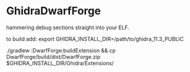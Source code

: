 # GhidraDwarfForge

hammering debug sections straight into your ELF.

to build add:
export GHIDRA_INSTALL_DIR=/path/to/ghidra_11.3_PUBLIC

./gradlew :DwarfForge:buildExtension && cp DwarfForge/build/dist/DwarfForge.zip $GHIDRA_INSTALL_DIR/Ghidra/Extensions/